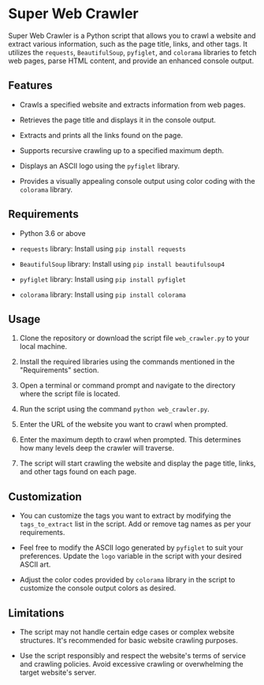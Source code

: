 # Super Web Crawler

Super Web Crawler is a Python script that allows you to crawl a website and extract various information, such as the page title, links, and other tags. It utilizes the `requests`, `BeautifulSoup`, `pyfiglet`, and `colorama` libraries to fetch web pages, parse HTML content, and provide an enhanced console output.

## Features

- Crawls a specified website and extracts information from web pages.

- Retrieves the page title and displays it in the console output.

- Extracts and prints all the links found on the page.

- Supports recursive crawling up to a specified maximum depth.

- Displays an ASCII logo using the `pyfiglet` library.

- Provides a visually appealing console output using color coding with the `colorama` library.

## Requirements

- Python 3.6 or above

- `requests` library: Install using `pip install requests`

- `BeautifulSoup` library: Install using `pip install beautifulsoup4`

- `pyfiglet` library: Install using `pip install pyfiglet`

- `colorama` library: Install using `pip install colorama`

## Usage

1. Clone the repository or download the script file `web_crawler.py` to your local machine.

2. Install the required libraries using the commands mentioned in the "Requirements" section.

3. Open a terminal or command prompt and navigate to the directory where the script file is located.

4. Run the script using the command `python web_crawler.py`.

5. Enter the URL of the website you want to crawl when prompted.

6. Enter the maximum depth to crawl when prompted. This determines how many levels deep the crawler will traverse.

7. The script will start crawling the website and display the page title, links, and other tags found on each page.

## Customization

- You can customize the tags you want to extract by modifying the `tags_to_extract` list in the script. Add or remove tag names as per your requirements.

- Feel free to modify the ASCII logo generated by `pyfiglet` to suit your preferences. Update the `logo` variable in the script with your desired ASCII art.

- Adjust the color codes provided by `colorama` library in the script to customize the console output colors as desired.

## Limitations

- The script may not handle certain edge cases or complex website structures. It's recommended for basic website crawling purposes.

- Use the script responsibly and respect the website's terms of service and crawling policies. Avoid excessive crawling or overwhelming the target website's server.
